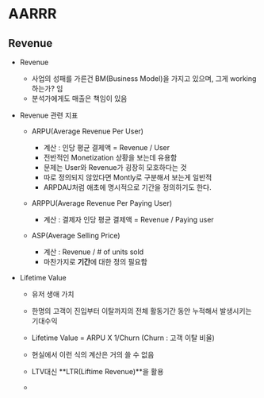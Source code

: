 AARRR
=============

## Revenue

* Revenue
  - 사업의 성패를 가른건 BM(Business Model)을 가지고 있으며, 그게 working 하는가? 임
  - 분석가에게도 매출은 책임이 있음

* Revenue 관련 지표
  - ARPU(Average Revenue Per User)
    + 계산 : 인당 평균 결제액 = Revenue / User
    + 전반적인 Monetization 상황을 보는데 유용함
    + 문제는 User와 Revenue가 굉장히 모호하다는 것
    + 따로 정의되지 않았다면 Montly로 구분해서 보는게 일반적
    + ARPDAU처럼 애초에 명시적으로 기간을 정의하기도 한다.
    
  - ARPPU(Average Revenue Per Paying User)
    + 계산 : 결제자 인당 평균 결제액 = Revenue / Paying user

  - ASP(Average Selling Price)
    + 계산 : Revenue / # of units sold
    + 마찬가지로 **기간**에 대한 정의 필요함

* Lifetime Value
  - 유저 생애 가치
  - 한명의 고객이 진입부터 이탈까지의 전체 활동기간 동안 누적해서 발생시키는 기대수익
  - Lifetime Value = ARPU X 1/Churn (Churn : 고객 이탈 비율)
  - 현실에서 이런 식의 계산은 거의 쓸 수 없음

  - LTV대신 **LTR(Liftime Revenue)**을 활용
  - 

##
